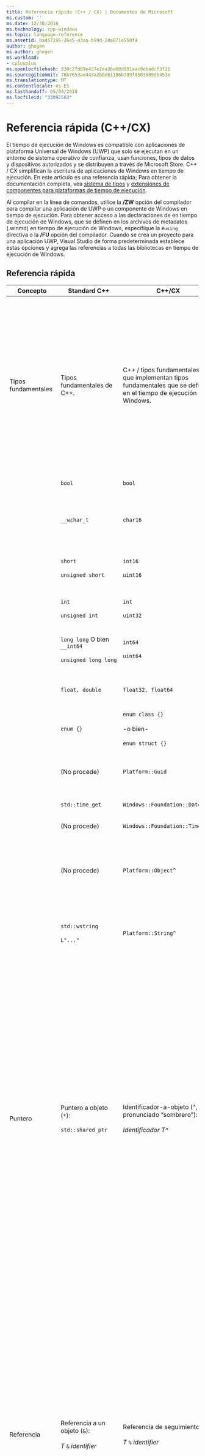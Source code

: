 ```yaml
---
title: Referencia rápida (C++ / CX) | Documentos de Microsoft
ms.custom: ''
ms.date: 12/30/2016
ms.technology: cpp-windows
ms.topic: language-reference
ms.assetid: ba457195-26e5-43aa-b99d-24a871e550f4
author: ghogen
ms.author: ghogen
ms.workload:
- cplusplus
ms.openlocfilehash: 830c27d89e427e2ea36a68d891aac0ebadcf3f21
ms.sourcegitcommit: 76b7653ae443a2b8eb1186b789f8503609d6453e
ms.translationtype: MT
ms.contentlocale: es-ES
ms.lasthandoff: 05/04/2018
ms.locfileid: "33092563"
---
```

# <a name="quick-reference-ccx"></a>Referencia rápida (C++/CX)
El tiempo de ejecución de Windows es compatible con aplicaciones de plataforma Universal de Windows (UWP) que solo se ejecutan en un entorno de sistema operativo de confianza, usan funciones, tipos de datos y dispositivos autorizados y se distribuyen a través de Microsoft Store. C++ / CX simplifican la escritura de aplicaciones de Windows en tiempo de ejecución. En este artículo es una referencia rápida; Para obtener la documentación completa, vea [sistema de tipos](../cppcx/type-system-c-cx.md) y [extensiones de componentes para plataformas de tiempo de ejecución](http://go.microsoft.com/fwlink/p/?linkid=228720).  
  
 Al compilar en la línea de comandos, utilice la **/ZW** opción del compilador para compilar una aplicación de UWP o un componente de Windows en tiempo de ejecución. Para obtener acceso a las declaraciones de en tiempo de ejecución de Windows, que se definen en los archivos de metadatos (.winmd) en tiempo de ejecución de Windows, especifique la `#using` directiva o la **/FU** opción del compilador. Cuando se crea un proyecto para una aplicación UWP, Visual Studio de forma predeterminada establece estas opciones y agrega las referencias a todas las bibliotecas en tiempo de ejecución de Windows.  
  
## <a name="quick-reference"></a>Referencia rápida  
  
|Concepto|Standard C++|C++/CX|Comentarios|  
|-------------|--------------------|------------------------------------------------------------------|-------------|  
|Tipos fundamentales|Tipos fundamentales de C++.|C++ / tipos fundamentales CX que implementan tipos fundamentales que se definen en el tiempo de ejecución de Windows.|El `default` contiene el espacio de nombres de C++ / CX tipos fundamentales integrados. El compilador asigna implícitamente C++ / tipos fundamentales de CX para tipos de C++ estándar.<br /><br /> El `Platform` familia de espacios de nombres contiene tipos que implementan tipos fundamentales de Windows en tiempo de ejecución.|  
||`bool`|`bool`|Un valor booleano de 8 bits.|  
||`__wchar_t`|`char16`|Un valor no numérico de 16 bits que representa un punto de código Unicode (UTF-16).|  
||`short`<br /><br /> `unsigned short`|`int16`<br /><br /> `uint16`|Entero de 16 bits con signo.<br /><br /> Entero de 16 bits sin signo.|  
||`int`<br /><br /> `unsigned int`|`int`<br /><br /> `uint32`|Entero de 32 bits con signo.<br /><br /> Entero de 32 bits sin signo.|  
||`long long` O bien `__int64`<br /><br /> `unsigned long long`|`int64`<br /><br /> `uint64`|Entero de 64 bits con signo.<br /><br /> Entero de 64 bits sin signo.|  
||`float, double`|`float32, float64`|Un número de punto flotante de 32 bits o 64 bits conforme a IEEE 754.|  
||`enum {}`|`enum class {}`<br /><br /> -o bien-<br /><br /> `enum struct {}`|Una enumeración de 32 bits.|  
||(No procede)|`Platform::Guid`|Un valor no numérico de 128 bits (GUID) en el espacio de nombres `Platform` .|  
||`std::time_get`|`Windows::Foundation::DateTime`|Una estructura de fecha y hora.|  
||(No procede)|`Windows::Foundation::TimeSpan`|Una estructura de intervalo de tiempo.|  
||(No procede)|`Platform::Object^`|El objeto base con recuento de referencias en la vista de C++ del sistema de tipos en tiempo de ejecución de Windows.|  
||`std::wstring`<br /><br /> `L"..."`|`Platform::String^`|`Platform::String^` es una secuencia inmutable con recuento de referencias de caracteres Unicode que representan texto.|  
|Puntero|Puntero a objeto (`*`):<br /><br /> `std::shared_ptr`|Identificador-a-objeto (`^`, pronunciado “sombrero”):<br /><br /> *Identificador T^*|Todas las clases en tiempo de ejecución de Windows se declaran con el modificador "identificador a objeto". Se obtiene acceso a los miembros del objeto mediante el operador de acceso de miembro de clase flecha (`->`).<br /><br /> El modificador de hat significa "puntero a un objeto en tiempo de ejecución de Windows que automáticamente hace referencia cuenta." Más concretamente, el "identificador a objeto" declara que el compilador debe insertar código para administrar automáticamente el recuento de referencias del objeto y eliminar el objeto si el recuento de referencias llega a cero.|  
|Referencia|Referencia a un objeto (`&`):<br /><br /> *T* `&` *identifier*|Referencia de seguimiento (`%`):<br /><br /> *T* `%` *identifier*|Solo en tiempo de ejecución de Windows tipos se pueden declarar utilizando el seguimiento de referencia modificador. Se obtiene acceso a los miembros del objeto mediante el operador de acceso de miembro de clase punto (`.`).<br /><br /> La referencia de seguimiento significa "una referencia a un objeto en tiempo de ejecución de Windows que se cuentan las referencias de automáticamente." Más concretamente, una referencia de seguimiento declara que el compilador debe insertar código para administrar automáticamente el recuento de referencias del objeto y eliminar el objeto si el recuento de referencias llega a cero.|  
|declaración de tipos dinámica|`new`|`ref new`|Asigna un objeto en tiempo de ejecución de Windows y, a continuación, devuelve un identificador a ese objeto.|  
|administración de vigencia de objeto|`delete` *identifier*<br /><br /> `delete[]`  *identifier*|(Invoca el destructor).|La vigencia la determina el recuento de referencias. Una llamada para eliminar llama al destructor pero en sí no libera memoria.|  
|declaración de matriz|*Identificador T* `[]`<br /><br /> `std::array` *identifier*|`Array<` *T* `^>^` *identifier* `(` *size* `)`<br /><br /> -o bien-<br /><br /> `WriteOnlyArray<` *T* `^>`  *identifier* `(` *size* `)`|Declara una matriz de solo escritura modificable unidimensional de tipo T^. La matriz en sí también es un objeto con recuento de referencias que se debe declarar mediante el modificador "identificador a objeto".<br /><br /> Las declaraciones de matriz utilizan una clase de encabezado de plantilla que se encuentra en el espacio de nombres `Platform` .|  
|declaración de clase|`class`  *identifier* `{}`<br /><br /> `struct` *identifier* `{}`|`ref class` *identifier* `{}`<br /><br /> `ref struct` *identifier* `{}`|Declara una clase en tiempo de ejecución que tiene accesibilidad privada predeterminada.<br /><br /> Declara una clase en tiempo de ejecución que tiene accesibilidad pública predeterminada.|  
|declaración de estructura|`struct` *identifier* `{}`<br /><br /> (es decir, una estructura Plain Old Data (POD))|`value class` *identifier* `{}`<br /><br /> `value struct` *identifier* `{}`|Declara un struct de POD que tiene accesibilidad privada predeterminada.<br /><br /> Una clase de valor se puede representar en metadatos de Windows, pero una clase de C++ estándar no se puede.<br /><br /> Declara un struct de POD que tiene accesibilidad pública predeterminada.<br /><br /> Un struct de valor se puede representar en metadatos de Windows, pero un struct de C++ estándar no se puede.|  
|declaración de interfaz|clase abstracta que solo contiene funciones virtuales puras.|`interface class` *identifier* `{}`<br /><br /> `interface struct` *identifier* `{}`|Declara una interfaz que tiene accesibilidad privada predeterminada.<br /><br /> Declara una interfaz que tiene accesibilidad pública predeterminada.|  
|delegado|`std::function`|`public delegate` *tipo de valor devuelto* *delegate-type-identifier* `(` *[parámetros]* `);`|Declara un objeto que se puede invocar como una llamada de función.|  
|evento|(No procede)|`event` *delegate-type-identifier* *event-identifier* `;`<br /><br /> *delegate-type-identifier* *delegate-identifier* = `ref new`*delegate-type-identifier*`( this`*[, parámetros]*`);`<br /><br /> *event-identifier* `+=` *delegate-identifier* `;`<br /><br /> -o bien-<br /><br /> `EventRegistrationToken` *token-identifier* = *obj*`.`*event-identifier*`+=`*delegate-identifier*`;`<br /><br /> -o bien-<br /><br /> `auto` *identificador de token de* = *obj*. *identificador de evento*`::add(`*identificador del delegado*`);`<br /><br /> *obj* `.` *event-identifier* `-=` *token-identifier* `;`<br /><br /> -o bien-<br /><br /> *obj* `.` *event-identifier* `::remove(` *token-identifier* `);`|Declare un objeto de evento, que almacena una colección de controladores de eventos (delegados) a los que se llama cuando se produce un evento.<br /><br /> Crear un controlador de eventos.<br /><br /> Agrega un controlador de eventos.<br /><br /> Cuando se agrega un controlador de eventos, se devuelve un token de evento (*token-identifier*). Si vas a quitar explícitamente el controlador de eventos, debes guardar el token de evento para uso posterior.<br /><br /> Quita un controlador de eventos.<br /><br /> Para quitar un controlador de eventos, debes especificar el token de evento que guardaste al agregar el controlador de eventos.|  
|propiedad|(No procede)|`property` *T* *identifier*;<br /><br /> `property` *T* *identifier* `[` *índice* `];`<br /><br /> `property` *T* `default[` *índice* `];`|Declara que se tiene acceso a una función miembro de clase o de objeto mediante la misma sintaxis que se utiliza para tener acceso a un miembro de datos o a un elemento de matriz indizado.<br /><br /> Declara una propiedad en una función miembro de clase o de objeto.<br /><br /> Declara una propiedad indizada en una función miembro de objeto.<br /><br /> Declara una propiedad indizada en una función miembro de clase.|  
|Tipos parametrizados|plantillas|`generic <typename` *T* `> interface class` *identifier* `{}`<br /><br /> `generic <typename` *T* `> delegate` *[return-type]* *delegate-identifier* `() {}`|Declara una clase de interfaz parametrizada.<br /><br /> Declara un delegado parametrizado.|  
|Tipos de valor que aceptan valores NULL|`boost::optional<T>`|[Platform:: ibox \<T >](../cppcx/platform-ibox-interface.md)|Permite a variables de tipos escalares y structs de valor obtener un valor de `nullptr`.|  
  
## <a name="see-also"></a>Vea también  
 [Referencia del lenguaje de Visual C++](../cppcx/visual-c-language-reference-c-cx.md)